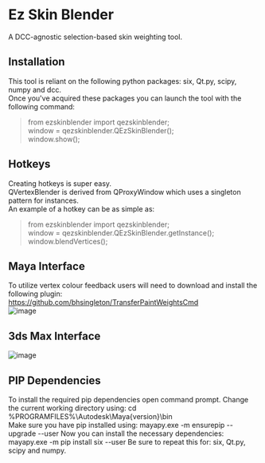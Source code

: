# Ez Skin Blender
A DCC-agnostic selection-based skin weighting tool.  
  
## Installation
This tool is reliant on the following python packages: six, Qt.py, scipy, numpy and dcc.  
Once you've acquired these packages you can launch the tool with the following command:  
  
> from ezskinblender import qezskinblender;  
> window = qezskinblender.QEzSkinBlender();  
> window.show();  
  
## Hotkeys
Creating hotkeys is super easy.  
QVertexBlender is derived from QProxyWindow which uses a singleton pattern for instances.  
An example of a hotkey can be as simple as:  
  
> from ezskinblender import qezskinblender;  
> window = qezskinblender.QEzSkinBlender.getInstance();  
> window.blendVertices();  
  
## Maya Interface
To utilize vertex colour feedback users will need to download and install the following plugin:  
https://github.com/bhsingleton/TransferPaintWeightsCmd  
![image](https://user-images.githubusercontent.com/11181168/132901302-797e56fe-656c-489b-ba55-0f70898cd6b8.png)
  
## 3ds Max Interface
![image](https://user-images.githubusercontent.com/11181168/132901382-f94ce17a-9c9a-434b-a1c6-d1db5a39acc4.png)

## PIP Dependencies
To install the required pip dependencies open command prompt.
Change the current working directory using: cd %PROGRAMFILES%\Autodesk\Maya{version}\bin  
Make sure you have pip installed using: mayapy.exe -m ensurepip --upgrade --user
Now you can install the necessary dependencies: mayapy.exe -m pip install six --user
Be sure to repeat this for: six, Qt.py, scipy and numpy.
